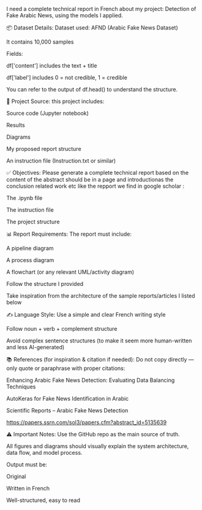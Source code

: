 I need a complete technical report in French about my project: Detection of Fake Arabic News, using the models I applied.

📦 Dataset Details:
Dataset used: AFND (Arabic Fake News Dataset)

It contains 10,000 samples

Fields:

df['content'] includes the text + title

df['label'] includes 0 = not credible, 1 = credible

You can refer to the output of df.head() to understand the structure.

📁 Project Source:
this project includes:

Source code (Jupyter notebook)

Results

Diagrams

My proposed report structure

An instruction file (Instruction.txt or similar)

✅ Objectives:
Please generate a complete technical report based on the content of the abstract should be in a page and introductionas the conclusion related work etc like the repport we find in google scholar  :

The .ipynb file

The instruction file

The project structure

📊 Report Requirements:
The report must include:

A pipeline diagram

A process diagram

A flowchart (or any relevant UML/activity diagram)

Follow the structure I provided

Take inspiration from the architecture of the sample reports/articles I listed below

✍️ Language Style:
Use a simple and clear French writing style

Follow noun + verb + complement structure

Avoid complex sentence structures (to make it seem more human-written and less AI-generated)

📚 References (for inspiration & citation if needed):
Do not copy directly — only quote or paraphrase with proper citations:

Enhancing Arabic Fake News Detection: Evaluating Data Balancing Techniques

AutoKeras for Fake News Identification in Arabic

Scientific Reports – Arabic Fake News Detection

https://papers.ssrn.com/sol3/papers.cfm?abstract_id=5135639

⚠️ Important Notes:
Use the GitHub repo as the main source of truth.

All figures and diagrams should visually explain the system architecture, data flow, and model process.

Output must be:

Original

Written in French

Well-structured, easy to read

